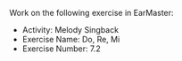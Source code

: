 Work on the following exercise in EarMaster:
- Activity: Melody Singback
- Exercise Name: Do, Re, Mi
- Exercise Number: 7.2
